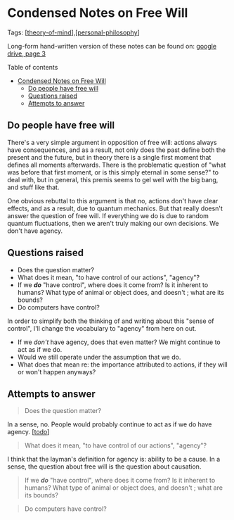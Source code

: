 ---
---

# Condensed Notes on Free Will

Tags: [[theory-of-mind]],[[personal-philosophy]]

Long-form hand-written version of these notes can be found on: [google drive, page 3](https://drive.google.com/drive/u/0/folders/1M_lJ2qeWg9rdW0xxBVlLGjHUWrLYsdx1)

Table of contents

- [Condensed Notes on Free Will](#condensed-notes-on-free-will)
  - [Do people have free will](#do-people-have-free-will)
  - [Questions raised](#questions-raised)
  - [Attempts to answer](#attempts-to-answer)

## Do people have free will

There's a very simple argument in opposition of free will: actions always have consequences, and as a result, not only does the past define both the present and the future, but in theory there is a single first moment that defines all moments afterwards. There is the problematic question of "what was before that first moment, or is this simply eternal in some sense?" to deal with, but in general, this premis seems to gel well with the big bang, and stuff like that.

One obvious rebuttal to this argument is that no, actions don't have clear effects, and as a result, due to quantum mechanics. But that really doesn't answer the question of free will. If everything we do is due to random quantum fluctuations, then we aren't truly making our own decisions. We don't have agency.

## Questions raised

- Does the question matter?
- What does it mean, "to have control of our actions", "agency"?
- If we ***do*** "have control", where does it come from? Is it inherent to humans? What type of animal or object does, and doesn't ; what are its bounds?
- Do computers have control?

In order to simplify both the thinking of and writing about this "sense of control", I'll change the vocabulary to "agency" from here on out.

- If we *don't* have agency, does that even matter? We might continue to act as if we do.
- Would we still operate under the assumption that we do.
- What does that mean re: the importance attributed to actions, if they will or won't happen anyways?

## Attempts to answer

> Does the question matter?

In a sense, no. People would probably continue to act as if we do have agency.
[[todo]]

> What does it mean, "to have control of our actions", "agency"?

I think that the layman's definition for agency is: ability to be a cause. In a sense, the question about free will is the question about causation.

> If we ***do*** "have control", where does it come from? Is it inherent to humans? What type of animal or object does, and doesn't ; what are its bounds?

> Do computers have control?

[//begin]: # "Autogenerated link references for markdown compatibility"
[theory-of-mind]: theory-of-mind "Theory of Mind"
[personal-philosophy]: personal-philosophy "Personal Philosophy"
[todo]: todo "Todo"
[//end]: # "Autogenerated link references"
